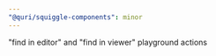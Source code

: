```yaml
---
"@quri/squiggle-components": minor
---
```


"find in editor" and "find in viewer" playground actions
